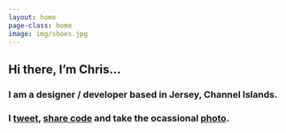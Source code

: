 ```yaml
---
layout: home
page-class: home
image: img/shoes.jpg
---
```


## Hi there, I’m Chris… 
### I am a designer / developer based in Jersey, Channel Islands.
### I [tweet](http://www.twitter.com/chrisedmo), [share code](http://www.github.com/chrisedmo) and take the ocassional [photo](http://www.instagram.com/chrisedmo).
